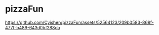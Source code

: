 # pizzaFun


https://github.com/Cyishen/pizzaFun/assets/52564123/209b0583-868f-477f-b489-643d0bf288da

